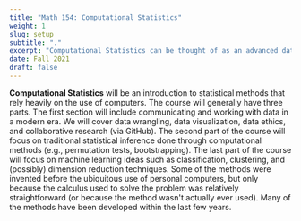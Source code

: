 ```yaml
---
title: "Math 154: Computational Statistics"
weight: 1
slug: setup
subtitle: "."
excerpt: "Computational Statistics can be thought of as an advanced data science course.  We will work with many different types of data to become fluent in wrangling, visualizing, modeling, predicting, and most importantly communicating results."
date: Fall 2021
draft: false
---
```



**Computational Statistics** will be an introduction to statistical methods that rely heavily on the use of computers.
The course will generally have three parts.
The first section will include communicating and working with data in a modern era.
We will cover data wrangling, data visualization, data ethics, and collaborative research (via GitHub).
The second part of the course will focus on traditional statistical inference done through computational methods (e.g., permutation tests, bootstrapping).
The last part of the course will focus on machine learning ideas such as classification, clustering, and (possibly) dimension reduction techniques.
Some of the methods were invented before the ubiquitous use of personal computers, but only because the calculus used to solve the problem was relatively straightforward (or because the method wasn't actually ever used). 
Many of the methods have been developed within the last few years.
